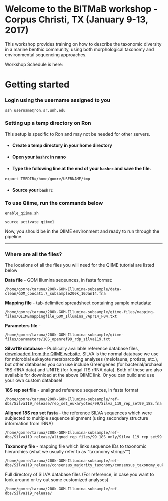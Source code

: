 # Welcome to the BITMaB workshop - Corpus Christi, TX (January 9-13, 2017)

This workshop provides training on how to describe the taxonomic diversity in a marine benthic community, using both morphological taxonomy and environmental sequencing approaches.

Workshop Schedule is here: 

# Getting started
### Login using the username assigned to you

```
ssh username@ron.sr.unh.edu
```
### Setting up a temp directory on Ron
This setup is specific to Ron and may not be needed for other servers.

* #### Create a temp directory in your home directory

* #### Open your `bashrc` in nano

* #### Type the following line at the end of your `bashrc` and save the file.

```
export TMPDIR=/home/gomre/USERNAME/tmp
```

* #### Source your `bashrc`

### To use Qiime, run the commands below

```
enable_qiime.sh
```
```
source activate qiime1
```

Now, you should be in the QIIME environment and ready to run through the pipeline. 

***

### Where are all the files?
The locations of all the files you will need for the QIIME tutorial are listed below

**Data file** - GOM Illumina seqeunces, in fasta format:

```
/home/gomre/taruna/200k-GOM-Illumina-subsample/data-clean/GOM_concat1.7_subsample200k_10Jan14.fna
```

**Mapping file** - tab-delimited spreadsheet containing sample metadata:

```
/home/gomre/taruna/200k-GOM-Illumina-subsample/qiime-files/mapping-files/QIIMEmappingfile_GOM_Illumina_7Apr14_F04.txt
```
**Parameters file** - 

```
/home/gomre/taruna/200k-GOM-Illumina-subsample/qiime-files/parameters/18S_openref99_rdp_silva119.txt
```

**Silva119 database** - Publically available reference database files, [downloaded from the QIIME website](http://qiime.org/home_static/dataFiles.html). SILVA is the normal database we use for microbial eukayote metabarcoding analyses (meiofauna, protists, etc.), but other databases you can use include Greengenes (for bacterial/archaeal 16S rRNA data) and UNITE (for fungal ITS rRNA data). Both of these are also available for download at the above QIIME link. Or you can build and use your own custom database! 

**18S rep set file** - unaligned reference sequences, in fasta format

```
/home/gomre/taruna/200k-GOM-Illumina-subsample/ref-dbs/Silva119_release/rep_set_eukaryotes/99/Silva_119_rep_set99_18S.fna
```

**Aligned 18S rep set fasta** - the reference SILVA sequences which were subjected to multiple sequence alignment (using secondary structure information from rRNA)

```
/home/gomre/taruna/200k-GOM-Illumina-subsample/ref-dbs/Silva119_release/aligned_rep_files/99_18S_only/Silva_119_rep_set99_aligned_18S_only.fna
```

**Taxonomy file** - mapping file which links sequence IDs to taxonomic hierarchies (what we usually refer to as "taxonomy strings"")

```
/home/gomre/taruna/200k-GOM-Illumina-subsample/ref-dbs/Silva119_release/consensus_majority_taxonomy/consensus_taxonomy_eukaryotes/99/taxonomy_99_7_levels_consensus.txt
```
Full directory of SILVA database files (For reference, in case you want to look around or try out some customized analyses)

```
/home/gomre/taruna/200k-GOM-Illumina-subsample/ref-dbs/Silva119_release/
```